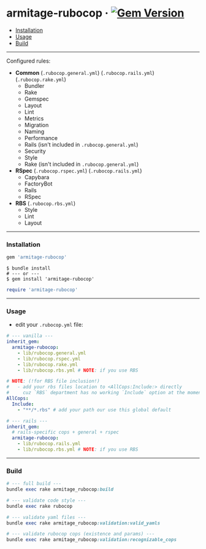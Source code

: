 # armitage-rubocop &middot; [![Gem Version](https://badge.fury.io/rb/armitage-rubocop.svg)](https://badge.fury.io/rb/armitage-rubocop)

- [Installation](#installation)
- [Usage](#usage)
- [Build](#build)

---

Configured rules:

- **Common** (`.rubocop.general.yml`) (`.rubocop.rails.yml`) (`.rubocop.rake.yml`)
  - Bundler
  - Rake
  - Gemspec
  - Layout
  - Lint
  - Metrics
  - Migration
  - Naming
  - Performance
  - Rails (isn't included in `.rubocop.general.yml`)
  - Security
  - Style
  - Rake (isn't included in `.rubocop.general.yml`)
- **RSpec** (`.rubocop.rspec.yml`) (`.rubocop.rails.yml`)
  - Capybara
  - FactoryBot
  - Rails
  - RSpec
- **RBS** (`.rubocop.rbs.yml`)
  - Style
  - Lint
  - Layout

---

### Installation
```ruby
gem 'armitage-rubocop'
```

```shell
$ bundle install
# --- or ---
$ gem install 'armitage-rubocop'
```

```ruby
require 'armitage-rubocop'
```

---

### Usage

- edit your `.rubocop.yml` file:

```yaml
# --- vanilla ---
inherit_gem:
  armitage-rubocop:
    - lib/rubocop.general.yml
    - lib/rubocop.rspec.yml
    - lib/rubocop.rake.yml
    - lib/rubocop.rbs.yml # NOTE: if you use RBS

# NOTE: (!for RBS file inclusion!)
#   - add your rbs files location to <AllCops:Include:> directly
#     cuz `RBS` department has no working `Include` option at the moment :dunno-why:
AllCops:
  Include:
    - "**/*.rbs" # add your path our use this global default
```

```yaml
# --- rails ---
inherit_gem:
  # rails-specific cops + general + rspec
  armitage-rubocop:
    - lib/rubocop.rails.yml
    - lib/rubocop.rbs.yml # NOTE: if you use RBS
```

---

### Build

```ruby
# --- full build ---
bundle exec rake armitage_rubocop:build

# --- validate code style ---
bundle exec rake rubocop

# --- validate yaml files ---
bundle exec rake armitage_rubocop:validation:valid_yamls

# --- validate rubocop cops (existence and params) ---
bundle exec rake armitage_rubocop:validation:recognizable_cops
```
